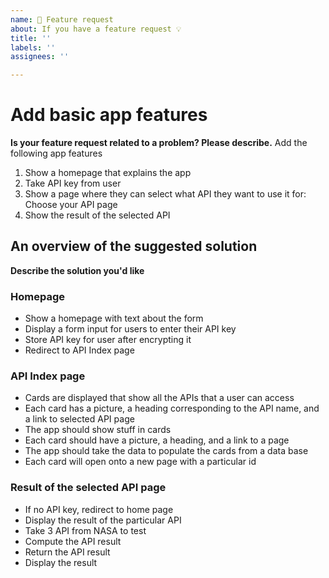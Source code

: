 ```yaml
---
name: 🚀 Feature request
about: If you have a feature request 💡
title: ''
labels: ''
assignees: ''

---
```


# Add basic app features

**Is your feature request related to a problem? Please describe.**
Add the following app features

1. Show a homepage that explains the app
2. Take API key from user
3. Show a page where they can select what API they want to use it for: Choose your API page
4. Show the result of the selected API

## An overview of the suggested solution

**Describe the solution you'd like**

### Homepage

- Show a homepage with text about the form
- Display a form input for users to enter their API key
- Store API key for user after encrypting it
- Redirect to API Index page

### API Index page

- Cards are displayed that show all the APIs that a user can access
- Each card has a picture, a heading corresponding to the API name, and a link to selected API page
- The app should show stuff in cards
- Each card should have a picture, a heading, and a link to a page
- The app should take the data to populate the cards from a data base
- Each card will open onto a new page with a particular id

### Result of the selected API page

- If no API key, redirect to home page
- Display the result of the particular API
- Take 3 API from NASA to test
- Compute the API result
- Return the API result
- Display the result
